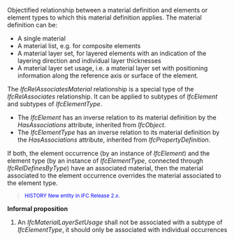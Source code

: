 ﻿Objectified relationship between a material definition and elements or element types to which this material definition applies. The material definition can be:

* A single material 
* A material list, e.g. for composite elements 
* A material layer set, for layered elements with an indication of the layering direction and individual layer thicknesses 
* A material layer set usage, i.e. a material layer set with positioning information along the reference axis or surface of the element.

The _IfcRelAssociatesMaterial_ relationship is a special type of the _IfcRelAssociates_ relationship. It can be applied to subtypes of _IfcElement_ and subtypes of _IfcElementType_.

* The _IfcElement_ has an inverse relation to its material definition by the _HasAssociations_ attribute, inherited from _IfcObject_. 
* The _IfcElementType_ has an inverse relation to its material definition by the _HasAssociations_ attribute, inherited from _IfcPropertyDefinition_. 

If both, the element occurrence (by an instance of _IfcElement_) and the element type (by an instance of _IfcElementType_, connected through _IfcRelDefinesByType_) have an associated material, then the material associated to the element occurrence overrides the material associated to the element type.

> <small><font color="#0000FF">HISTORY New entity in IFC
        Release 2.x.</font></small>
> 


**Informal proposition**

1. An _IfcMaterialLayerSetUsage_ shall not be associated with a subtype of _IfcElementType_, it should only be associated with individual occurrences

